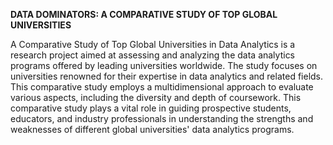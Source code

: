 **DATA DOMINATORS: A COMPARATIVE STUDY OF TOP GLOBAL UNIVERSITIES**

A Comparative Study of Top Global Universities in Data Analytics is a research project aimed at assessing and analyzing the data analytics programs offered by leading universities worldwide. The study focuses on universities renowned for their expertise in data analytics and related fields. This comparative study employs a multidimensional approach to evaluate various aspects, including the diversity and depth of coursework.
This comparative study plays a vital role in guiding prospective students, educators, and industry professionals in understanding the strengths and weaknesses of different global universities' data analytics programs.
